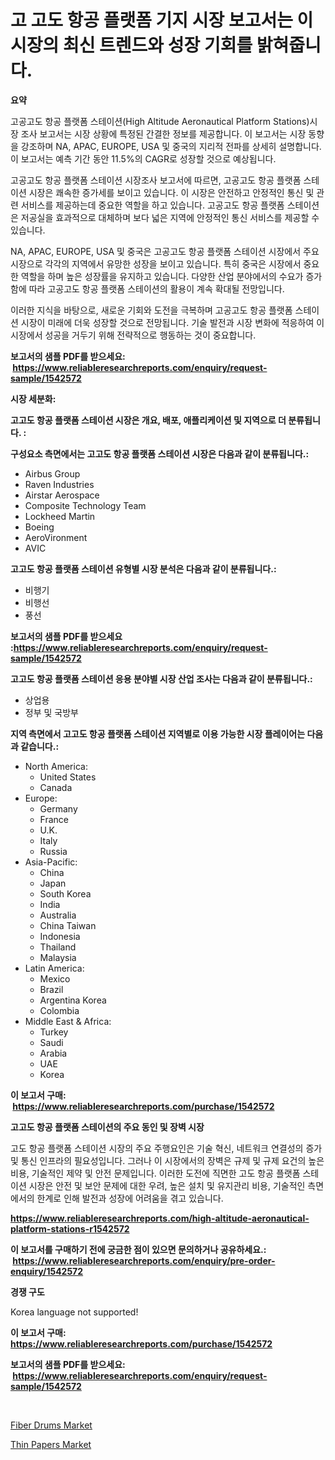 <p><h1>고 고도 항공 플랫폼 기지 시장 보고서는 이 시장의 최신 트렌드와 성장 기회를 밝혀줍니다.</h1></p><p><strong>요약</strong></p>
<p><p>고공고도 항공 플랫폼 스테이션(High Altitude Aeronautical Platform Stations)시장 조사 보고서는 시장 상황에 특정된 간결한 정보를 제공합니다. 이 보고서는 시장 동향을 강조하며 NA, APAC, EUROPE, USA 및 중국의 지리적 전파를 상세히 설명합니다. 이 보고서는 예측 기간 동안 11.5%의 CAGR로 성장할 것으로 예상됩니다.</p><p>고공고도 항공 플랫폼 스테이션 시장조사 보고서에 따르면, 고공고도 항공 플랫폼 스테이션 시장은 쾌속한 증가세를 보이고 있습니다. 이 시장은 안전하고 안정적인 통신 및 관련 서비스를 제공하는데 중요한 역할을 하고 있습니다. 고공고도 항공 플랫폼 스테이션은 저공실을 효과적으로 대체하며 보다 넓은 지역에 안정적인 통신 서비스를 제공할 수 있습니다.</p><p>NA, APAC, EUROPE, USA 및 중국은 고공고도 항공 플랫폼 스테이션 시장에서 주요 시장으로 각각의 지역에서 유망한 성장을 보이고 있습니다. 특히 중국은 시장에서 중요한 역할을 하며 높은 성장률을 유지하고 있습니다. 다양한 산업 분야에서의 수요가 증가함에 따라 고공고도 항공 플랫폼 스테이션의 활용이 계속 확대될 전망입니다.</p><p>이러한 지식을 바탕으로, 새로운 기회와 도전을 극복하며 고공고도 항공 플랫폼 스테이션 시장이 미래에 더욱 성장할 것으로 전망됩니다. 기술 발전과 시장 변화에 적응하여 이 시장에서 성공을 거두기 위해 전략적으로 행동하는 것이 중요합니다.</p></p>
<p><strong>보고서의 샘플 PDF를 받으세요: &nbsp;<a href="https://www.reliableresearchreports.com/enquiry/request-sample/1542572">https://www.reliableresearchreports.com/enquiry/request-sample/1542572</a></strong></p>
<p><strong>시장 세분화:</strong></p>
<p><strong> 고고도 항공 플랫폼 스테이션 시장은 개요, 배포, 애플리케이션 및 지역으로 더 분류됩니다. :</strong></p>
<p><strong>구성요소 측면에서는 고고도 항공 플랫폼 스테이션 시장은 다음과 같이 분류됩니다.:</strong></p>
<p><ul><li>Airbus Group</li><li>Raven Industries</li><li>Airstar Aerospace</li><li>Composite Technology Team</li><li>Lockheed Martin</li><li>Boeing</li><li>AeroVironment</li><li>AVIC</li></ul></p>
<p><strong> 고고도 항공 플랫폼 스테이션 유형별 시장 분석은 다음과 같이 분류됩니다.:</strong></p>
<p><ul><li>비행기</li><li>비행선</li><li>풍선</li></ul></p>
<p><strong>보고서의 샘플 PDF를 받으세요 :<a href="https://www.reliableresearchreports.com/enquiry/request-sample/1542572">https://www.reliableresearchreports.com/enquiry/request-sample/1542572</a></strong></p>
<p><strong> 고고도 항공 플랫폼 스테이션 응용 분야별 시장 산업 조사는 다음과 같이 분류됩니다.:</strong></p>
<p><ul><li>상업용</li><li>정부 및 국방부</li></ul></p>
<p><strong>지역 측면에서 고고도 항공 플랫폼 스테이션 지역별로 이용 가능한 시장 플레이어는 다음과 같습니다.:</strong></p>
<p><ul>
    <li>
        North America:
        <ul>
            <li>United States</li>
            <li>Canada</li>
        </ul>
    </li>
    <li>
        Europe:
        <ul>
            <li>Germany</li>
            <li>France</li>
            <li>U.K.</li>
            <li>Italy</li>
            <li>Russia</li>
        </ul>
    </li>
    <li>
        Asia-Pacific:
        <ul>
            <li>China</li>
            <li>Japan</li>
            <li>South Korea</li>
            <li>India</li>
            <li>Australia</li>
            <li>China Taiwan</li>
            <li>Indonesia</li>
            <li>Thailand</li>
            <li>Malaysia</li>
        </ul>
    </li>
    <li>
        Latin America:
        <ul>
            <li>Mexico</li>
            <li>Brazil</li>
            <li>Argentina Korea</li>
            <li>Colombia</li>
        </ul>
    </li>
    <li>
        Middle East & Africa:
        <ul>
            <li>Turkey</li>
            <li>Saudi</li>
            <li>Arabia</li>
            <li>UAE</li>
            <li>Korea</li>
        </ul>
    </li>
    </ul></p>
<p><strong>이 보고서 구매: &nbsp;<a href="https://www.reliableresearchreports.com/purchase/1542572">https://www.reliableresearchreports.com/purchase/1542572</a></strong></p>
<p><strong>고고도 항공 플랫폼 스테이션의 주요 동인 및 장벽 시장</strong></p>
<p><p>고도 항공 플랫폼 스테이션 시장의 주요 주행요인은 기술 혁신, 네트워크 연결성의 증가 및 통신 인프라의 필요성입니다. 그러나 이 시장에서의 장벽은 규제 및 규제 요건의 높은 비용, 기술적인 제약 및 안전 문제입니다. 이러한 도전에 직면한 고도 항공 플랫폼 스테이션 시장은 안전 및 보안 문제에 대한 우려, 높은 설치 및 유지관리 비용, 기술적인 측면에서의 한계로 인해 발전과 성장에 어려움을 겪고 있습니다.</p></p>
<p><strong><a href="https://www.reliableresearchreports.com/high-altitude-aeronautical-platform-stations-r1542572">https://www.reliableresearchreports.com/high-altitude-aeronautical-platform-stations-r1542572</a></strong></p>
<p><strong>이 보고서를 구매하기 전에 궁금한 점이 있으면 문의하거나 공유하세요.: &nbsp;<a href="https://www.reliableresearchreports.com/enquiry/pre-order-enquiry/1542572">https://www.reliableresearchreports.com/enquiry/pre-order-enquiry/1542572</a></strong></p>
<p><strong>경쟁 구도</strong></p>
<p><p>Korea language not supported!</p></p>
<p><strong>이 보고서 구매: &nbsp; <a href="https://www.reliableresearchreports.com/purchase/1542572">https://www.reliableresearchreports.com/purchase/1542572</a></strong></p>
<p><strong>보고서의 샘플 PDF를 받으세요: &nbsp;<a href="https://www.reliableresearchreports.com/enquiry/request-sample/1542572">https://www.reliableresearchreports.com/enquiry/request-sample/1542572</a></strong><strong></strong></p>
<p>&nbsp;</p>
<p><p><a href="https://issuu.com/reportprime-2/docs/fiber-drums-market-size-2030.pptx">Fiber Drums Market</a></p><p><a href="https://issuu.com/reportprime-2/docs/thin-papers-market-size-2030.pptx">Thin Papers Market</a></p></p>